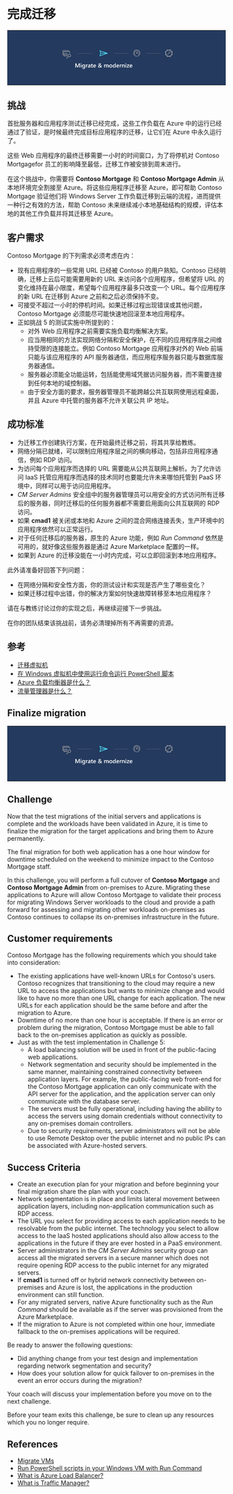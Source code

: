 # 完成迁移

<table style="width: 100%; background-color: #243A5E; text-align: center">
<tr>
<td align="center"><img style="border: 0px" src="images/migrate_header_migrate.png" alt="迁移的迁移和现代化阶段" /></td>
</tr>
</table>

## 挑战

首批服务器和应用程序测试迁移已经完成，这些工作负载在 Azure 中的运行已经通过了验证，是时候最终完成目标应用程序的迁移，让它们在 Azure 中永久运行了。

这些 Web 应用程序的最终迁移需要一小时的时间窗口，为了将停机对 Contoso Mortgagefor 员工的影响降至最低，迁移工作被安排到周末进行。

在这个挑战中，你需要将 **Contoso Mortgage** 和 **Contoso Mortgage Admin** 从本地环境完全割接至 Azure。将这些应用程序迁移至 Azure，即可帮助 Contoso Mortgage 验证他们将 Windows Server 工作负载迁移到云端的流程，进而提供一种行之有效的方法，帮助 Contoso 未来继续减小本地基础结构的规模，评估本地的其他工作负载并将其迁移至 Azure。

## 客户需求

Contoso Mortgage 的下列需求必须考虑在内：

- 现有应用程序的一些常用 URL 已经被 Contoso 的用户熟知。Contoso 已经明确，迁移上云后可能需要用新的 URL 来访问各个应用程序，但希望将 URL 的变化维持在最小限度，希望每个应用程序最多只改变一个 URL。每个应用程序的新 URL 在迁移到 Azure 之前和之后必须保持不变。
- 可接受不超过一小时的停机时间。如果迁移过程出现错误或其他问题，Contoso Mortgage 必须能尽可能快速地回滚至本地应用程序。
- 正如挑战 5 的测试实施中所提到的：
    - 对外 Web 应用程序之前需要实施负载均衡解决方案。
    - 应当用相同的方法实现网络分隔和安全保护，在不同的应用程序层之间维持受限的连接能立。例如 Contoso Mortgage 应用程序对外的 Web 前端只能与该应用程序的 API 服务器通信，而应用程序服务器只能与数据库服务器通信。
    - 服务器必须能全功能运转，包括能使用域凭据访问服务器，而不需要连接到任何本地的域控制器。
    - 由于安全方面的要求，服务器管理员不能跨越公共互联网使用远程桌面，并且 Azure 中托管的服务器不允许关联公共 IP 地址。

## 成功标准

- 为迁移工作创建执行方案，在开始最终迁移之前，将其共享给教练。
- 网络分隔已就绪，可以限制应用程序层之间的横向移动，包括非应用程序通信，例如 RDP 访问。
- 为访问每个应用程序而选择的 URL 需要能从公共互联网上解析。为了允许访问 IaaS 托管应用程序而选择的技术同时也要能允许未来哪怕托管到 PaaS 环境中，同样可以用于访问应用程序。
- *CM Server Admins* 安全组中的服务器管理员可以用安全的方式访问所有迁移后的服务器，同时迁移后的任何服务器都不需要启用面向公共互联网的 RDP 访问。
- 如果 **cmad1** 被关闭或本地和 Azure 之间的混合网络连接丢失，生产环境中的应用程序依然可以正常运行。
- 对于任何迁移后的服务器，原生的 Azure 功能，例如 *Run Command* 依然是可用的，就好像这些服务器是通过 Azure Marketplace 配置的一样。
- 如果到 Azure 的迁移没能在一小时内完成，可以立即回滚到本地应用程序。

此外请准备好回答下列问题：

- 在网络分隔和安全性方面，你的测试设计和实现是否产生了哪些变化？
- 如果迁移过程中出错，你的解决方案如何快速故障转移至本地应用程序？

请在与教练讨论过你的实现之后，再继续迎接下一步挑战。

在你的团队结束该挑战前，请务必清理掉所有不再需要的资源。

## 参考

- <a href="https://docs.microsoft.com/azure/migrate/tutorial-migrate-hyper-v#migrate-vms" target="_blank">迁移虚拟机</a>
- <a href="https://docs.microsoft.com/azure/virtual-machines/windows/run-command" target="_blank">在 Windows 虚拟机中使用运行命令运行 PowerShell 脚本</a>
- <a href="https://docs.microsoft.com/azure/load-balancer/load-balancer-overview" target="_blank">Azure 负载均衡器是什么？</a>
- <a href="https://docs.microsoft.com/azure/traffic-manager/traffic-manager-overview" target="_blank">流量管理器是什么？</a>

## Finalize migration

<table style="width: 100%; background-color: #243A5E; text-align: center">
<tr>
<td align="center"><img style="border: 0px" src="images/migrate_header_migrate.png" alt="Migrate and modernize phase of migration" /></td>
</tr>
</table>

## Challenge

Now that the test migrations of the initial servers and applications is complete and the workloads have been validated in Azure, it is time to finalize the migration for the target applications and bring them to Azure permanently.

The final migration for both web application has a one hour window for downtime scheduled on the weekend to minimize impact to the Contoso Mortgage staff.

In this challenge, you will perform a full cutover of **Contoso Mortgage** and **Contoso Mortgage Admin** from on-premises to Azure. Migrating these applications to Azure will allow Contoso Mortgage to validate their process for migrating Windows Server workloads to the cloud and provide a path forward for assessing and migrating other workloads on-premises as Contoso continues to collapse its on-premises infrastructure in the future.

## Customer requirements

Contoso Mortgage has the following requirements which you should take into consideration:

- The existing applications have well-known URLs for Contoso's users. Contoso recognizes that transitioning to the cloud may require a new URL to access the applications but wants to minimize change and would like to have no more than one URL change for each application. The new URLs for each application should be the same before and after the migration to Azure.
- Downtime of no more than one hour is acceptable. If there is an error or problem during the migration, Contoso Mortgage must be able to fall back to the on-premises application as quickly as possible.
- Just as with the test implementation in Challenge 5:
    - A load balancing solution will be used in front of the public-facing web applications.
    - Network segmentation and security should be implemented in the same manner, maintaining constrained connectivity between application layers. For example, the public-facing web front-end for the Contoso Mortgage application can only communicate with the API server for the application, and the application server can only communicate with the database server.
    - The servers must be fully operational, including having the ability to access the servers using domain credentials without connectivity to any on-premises domain controllers.
    - Due to security requirements, server administrators will not be able to use Remote Desktop over the public internet and no public IPs can be associated with Azure-hosted servers.

## Success Criteria

- Create an execution plan for your migration and before beginning your final migration share the plan with your coach.
- Network segmentation is in place and limits lateral movement between application layers, including non-application communication such as RDP access.
- The URL you select for providing access to each application needs to be resolvable from the public internet. The technology you select to allow access to the IaaS hosted applications should also allow access to the applications in the future if they are ever hosted in a PaaS environment.
- Server administrators in the *CM Server Admins* security group can access all the migrated servers in a secure manner which does not require opening RDP access to the public internet for any migrated servers.
- If **cmad1** is turned off or hybrid network connectivity between on-premises and Azure is lost, the applications in the production environment can still function.
- For any migrated servers, native Azure functionality such as the *Run Command* should be available as if the server was provisioned from the Azure Marketplace.
- If the migration to Azure is not completed within one hour, immediate fallback to the on-premises applications will be required.

Be ready to answer the following questions:

- Did anything change from your test design and implementation regarding network segmentation and security?
- How does your solution allow for quick failover to on-premises in the event an error occurs during the migration?

Your coach will discuss your implementation before you move on to the next challenge.

Before your team exits this challenge, be sure to clean up any resources which you no longer require.

## References

- <a href="https://docs.microsoft.com/azure/migrate/tutorial-migrate-hyper-v#migrate-vms" target="_blank">Migrate VMs</a>
- <a href="https://docs.microsoft.com/azure/virtual-machines/windows/run-command" target="_blank">Run PowerShell scripts in your Windows VM with Run Command</a>
- <a href="https://docs.microsoft.com/azure/load-balancer/load-balancer-overview" target="_blank">What is Azure Load Balancer?</a>
- <a href="https://docs.microsoft.com/azure/traffic-manager/traffic-manager-overview" target="_blank">What is Traffic Manager?</a>

